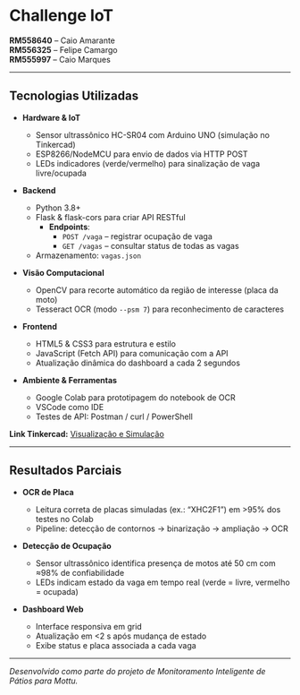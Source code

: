# Challenge IoT

**RM558640** – Caio Amarante  
**RM556325** – Felipe Camargo  
**RM555997** – Caio Marques

---

## Tecnologias Utilizadas

- **Hardware & IoT**  
  - Sensor ultrassônico HC-SR04 com Arduino UNO (simulação no Tinkercad)  
  - ESP8266/NodeMCU para envio de dados via HTTP POST  
  - LEDs indicadores (verde/vermelho) para sinalização de vaga livre/ocupada

- **Backend**  
  - Python 3.8+  
  - Flask & flask-cors para criar API RESTful  
    - **Endpoints**:  
      - `POST /vaga` – registrar ocupação de vaga  
      - `GET /vagas` – consultar status de todas as vagas  
  - Armazenamento: `vagas.json`

- **Visão Computacional**  
  - OpenCV para recorte automático da região de interesse (placa da moto)  
  - Tesseract OCR (modo `--psm 7`) para reconhecimento de caracteres

- **Frontend**  
  - HTML5 & CSS3 para estrutura e estilo  
  - JavaScript (Fetch API) para comunicação com a API  
  - Atualização dinâmica do dashboard a cada 2 segundos

- **Ambiente & Ferramentas**  
  - Google Colab para prototipagem do notebook de OCR  
  - VSCode como IDE  
  - Testes de API: Postman / curl / PowerShell

**Link Tinkercad:** [Visualização e Simulação](https://www.tinkercad.com/things/iyV2wHXrPS4/editel?sharecode=H4G81FURtnBcGJ910LN6aG40tuQJstCI72vHQZuynd8)

---

## Resultados Parciais

- **OCR de Placa**  
  - Leitura correta de placas simuladas (ex.: “XHC2F1”) em >95% dos testes no Colab  
  - Pipeline: detecção de contornos → binarização → ampliação → OCR

- **Detecção de Ocupação**  
  - Sensor ultrassônico identifica presença de motos até 50 cm com ≈98% de confiabilidade  
  - LEDs indicam estado da vaga em tempo real (verde = livre, vermelho = ocupada)

- **Dashboard Web**  
  - Interface responsiva em grid  
  - Atualização em <2 s após mudança de estado  
  - Exibe status e placa associada a cada vaga

---

*Desenvolvido como parte do projeto de Monitoramento Inteligente de Pátios para Mottu.*
